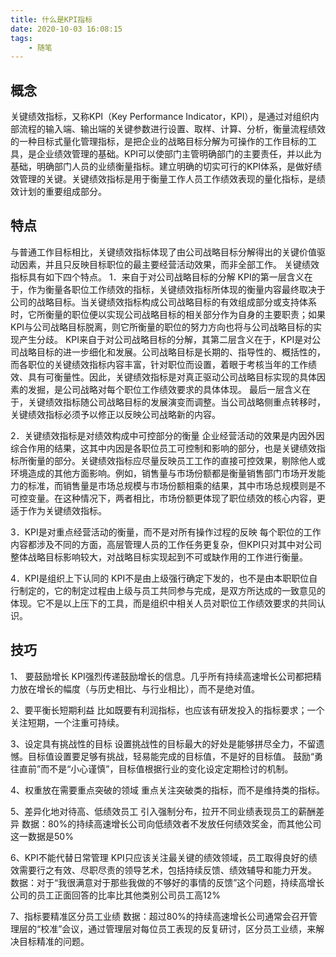 ```yaml
---
title: 什么是KPI指标
date: 2020-10-03 16:08:15
tags:
    - 随笔
---
```


## 概念
关键绩效指标，又称KPI（Key Performance Indicator，KPI），是通过对组织内部流程的输入端、输出端的关键参数进行设置、取样、计算、分析，衡量流程绩效的一种目标式量化管理指标，是把企业的战略目标分解为可操作的工作目标的工具，是企业绩效管理的基础。KPI可以使部门主管明确部门的主要责任，并以此为基础，明确部门人员的业绩衡量指标。建立明确的切实可行的KPI体系，是做好绩效管理的关键。关键绩效指标是用于衡量工作人员工作绩效表现的量化指标，是绩效计划的重要组成部分。

<!--more-->

## 特点
与普通工作目标相比，关键绩效指标体现了由公司战略目标分解得出的关键价值驱动因素，并且只反映目标职位的最主要经营活动效果，而非全部工作。
关键绩效指标具有如下四个特点。
1．来自于对公司战略目标的分解
KPI的第一层含义在于，作为衡量各职位工作绩效的指标，关键绩效指标所体现的衡量内容最终取决于公司的战略目标。当关键绩效指标构成公司战略目标的有效组成部分或支持体系时，它所衡量的职位便以实现公司战略目标的相关部分作为自身的主要职责；如果KPI与公司战略目标脱离，则它所衡量的职位的努力方向也将与公司战略目标的实现产生分歧。
KPI来自于对公司战略目标的分解，其第二层含义在于，KPI是对公司战略目标的进一步细化和发展。公司战略目标是长期的、指导性的、概括性的，而各职位的关键绩效指标内容丰富，针对职位而设置，着眼于考核当年的工作绩效、具有可衡量性。因此，关键绩效指标是对真正驱动公司战略目标实现的具体因素的发掘，是公司战略对每个职位工作绩效要求的具体体现。
最后一层含义在于，关键绩效指标随公司战略目标的发展演变而调整。当公司战略侧重点转移时，关键绩效指标必须予以修正以反映公司战略新的内容。

2．关键绩效指标是对绩效构成中可控部分的衡量
企业经营活动的效果是内因外因综合作用的结果，这其中内因是各职位员工可控制和影响的部分，也是关键绩效指标所衡量的部分。关键绩效指标应尽量反映员工工作的直接可控效果，剔除他人或环境造成的其他方面影响。例如，销售量与市场份额都是衡量销售部门市场开发能力的标准，而销售量是市场总规模与市场份额相乘的结果，其中市场总规模则是不可控变量。在这种情况下，两者相比，市场份额更体现了职位绩效的核心内容，更适于作为关键绩效指标。

3．KPI是对重点经营活动的衡量，而不是对所有操作过程的反映
每个职位的工作内容都涉及不同的方面，高层管理人员的工作任务更复杂，但KPI只对其中对公司整体战略目标影响较大，对战略目标实现起到不可或缺作用的工作进行衡量。

4．KPI是组织上下认同的
KPI不是由上级强行确定下发的，也不是由本职职位自行制定的，它的制定过程由上级与员工共同参与完成，是双方所达成的一致意见的体现。它不是以上压下的工具，而是组织中相关人员对职位工作绩效要求的共同认识。


## 技巧
1、 要鼓励增长
KPI强烈传递鼓励增长的信息。几乎所有持续高速增长公司都把精力放在增长的幅度（与历史相比、与行业相比），而不是绝对值。

2、要平衡长短期利益
比如既要有利润指标，也应该有研发投入的指标要求；一个关注短期，一个注重可持续。

3、设定具有挑战性的目标
设置挑战性的目标最大的好处是能够拼尽全力，不留遗憾。目标值设置要足够有挑战，轻易能完成的目标值，不是好的目标值。
鼓励“勇往直前”而不是“小心谨慎”，目标值根据行业的变化设定定期检讨的机制。

4、权重放在需要重点突破的领域
重点关注突破类的指标，而不是维持类的指标。

5、差异化地对待高、低绩效员工
引入强制分布，拉开不同业绩表现员工的薪酬差异
数据：80%的持续高速增长公司向低绩效者不发放任何绩效奖金，而其他公司这一数据是50%

6、KPI不能代替日常管理
KPI只应该关注最关键的绩效领域，员工取得良好的绩效需要行之有效、尽职尽责的领导艺术，包括持续反馈、绩效辅导和能力开发。
数据：对于“我很满意对于那些我做的不够好的事情的反馈”这个问题，持续高增长公司的员工正面回答的比率比其他类别公司员工高12%

7、指标要精准区分员工业绩
数据：超过80%的持续高速增长公司通常会召开管理层的“校准”会议，通过管理层对每位员工表现的反复研讨，区分员工业绩，来解决目标精准的问题。

